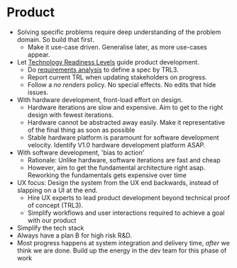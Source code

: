 # Product

- Solving specific problems require deep understanding of the problem domain. So build that first.
  - Make it use-case driven. Generalise later, as more use-cases appear.
- Let [Technology Readiness Levels](trl.md) guide product development.
  - Do [requirements analysis](../process/requirements.md) to define a spec by TRL3.
  - Report current TRL when updating stakeholders on progress. 
  - Follow a *no renders* policy. No special effects. No edits that hide issues.
- With hardware development, front-load effort on design.
  - Hardware iterations are slow and expensive. Aim to get to the right design with fewest iterations.
  - Hardware cannot be abstracted away easily. Make it representative of the final thing as soon as possible
  - Stable hardware platform is paramount for software development velocity. Identify V1.0 hardware development platform ASAP.
- With software development, 'bias to action'
  - Rationale: Unlike hardware, software iterations are fast and cheap
  - However, aim to get the fundamental architecture right asap. Reworking the fundamentals gets expensive over time 
- UX focus: Design the system from the UX end backwards, instead of slapping on a UI at the end.
  - Hire UX experts to lead product development beyond technical proof of concept (TRL3).
  - Simplify workflows and user interactions required to achieve a goal with our product
- Simplify the tech stack  
- Always have a plan B for high risk R&D.
- Most progress happens at system integration and delivery time, _after_ we think we are done. Build up the energy in the dev team for this phase of work
